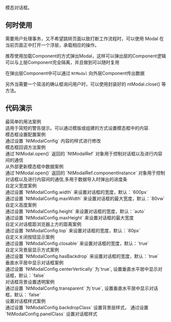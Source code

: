 
模态对话框。

## 何时使用

需要用户处理事务，又不希望跳转页面以致打断工作流程时，可以使用 Modal 在当前页面正中打开一个浮层，承载相应的操作。

推荐使用加载Component的方式弹出Modal，这样可以弹出层的Component逻辑可以与上层Component完全隔离，并且做到可以随时复用

在弹出层Component中可以通过 `NtModal` 向外层Component传出数据

另外当需要一个简洁的确认框询问用户时，可以使用封装好的 ntModal.close() 等方法。

## 代码演示

<div class="grid-x grid-margin-x">
  <div class="medium-12 large-12 cell">
    <nc-example>
      <nc-example-showcase>
        <example-modal-basic></example-modal-basic>
      </nc-example-showcase>
      <nc-example-legend title="基本使用">
        最简单的用法案例<br>适用于简短的警告提示。可以通过模版或组建的方式设置模态框中的内容.
      </nc-example-legend>
      <nc-example-code [code]="basicCode"></nc-example-code>
    </nc-example>
  </div>
  <div class="medium-12 large-12 cell">
    <nc-example>
      <nc-example-showcase>
        <example-modal-config></example-modal-config>
      </nc-example-showcase>
      <nc-example-legend title="具体配置">
        模态框设置配置案例<br>
        通过设置 `NtModalConfig` 内容的样式进行修改
      </nc-example-legend>
      <nc-example-code [code]="configCode"></nc-example-code>
    </nc-example>
  </div>
  <div class="medium-12 large-12 cell">
    <nc-example>
      <nc-example-showcase>
        <example-modal-event></example-modal-event>
      </nc-example-showcase>
      <nc-example-legend title="回调事件">
        模态框回调方法案例<br>
        通过`NtModal.open()` 返回的 `NtModalRef` 对象用于控制对话框以及进行内容间的通信
      </nc-example-legend>
      <nc-example-code [code]="eventCode"></nc-example-code>
    </nc-example>
  </div>
  <div class="medium-6 large-6 cell">
    <nc-example>
      <nc-example-showcase>
        <example-modal-data></example-modal-data>
      </nc-example-showcase>
      <nc-example-legend title="外部更新数据">
        从外部更新模态框中数据案例<br>
        通过`NtModal.open()` 返回的 `NtModalRef.componentInstance` 对象用于控制对话框以及进行内容间的通信,多用于数据导入时弹出的进度条
      </nc-example-legend>
      <nc-example-code [code]="dataCode"></nc-example-code>
    </nc-example>
  </div>
  <div class="medium-6 large-6 cell">
    <nc-example>
      <nc-example-showcase>
        <example-modal-width></example-modal-width>
      </nc-example-showcase>
      <nc-example-legend title="自定义宽度">
        自定义宽度案例<br>
        通过设置 `NtModalConfig.width` 来设置对话框的宽度，默认：`600px`<br>
        通过设置 `NtModalConfig.maxWidth` 来设置对话框的最大宽度，默认：`80vw`
      </nc-example-legend>
      <nc-example-code [code]="widthCode"></nc-example-code>
    </nc-example>
  </div>
  <div class="medium-6 large-6 cell">
    <nc-example>
      <nc-example-showcase>
        <example-modal-height></example-modal-height>
      </nc-example-showcase>
      <nc-example-legend title="自定义高度">
       自定义高度案例<br>
        通过设置 `NtModalConfig.height` 来设置对话框的宽度，默认：`auto`<br>
        通过设置 `NtModalConfig.maxHeight` 来设置对话框的最大宽度
      </nc-example-legend>
      <nc-example-code [code]="heightCode"></nc-example-code>
    </nc-example>
  </div>
  <div class="medium-6 large-6 cell">
    <nc-example>
      <nc-example-showcase>
        <example-modal-top></example-modal-top>
      </nc-example-showcase>
      <nc-example-legend title="自定义对话框距浏览器上方的距离">
        自定义对话框距浏览器上方的距离案例<br>
        通过设置 `NtModalConfig.top` 来设置对话框的宽度，默认：`80px`
      </nc-example-legend>
      <nc-example-code [code]="topCode"></nc-example-code>
    </nc-example>
  </div>
  <div class="medium-6 large-6 cell">
    <nc-example>
      <nc-example-showcase>
        <example-modal-closable></example-modal-closable>
      </nc-example-showcase>
      <nc-example-legend title="自定义关闭按钮显示方式">
        自定义关闭按钮显示案例<br>
        通过设置 `NtModalConfig.closable` 来设置对话框的宽度，默认：`true`
      </nc-example-legend>
      <nc-example-code [code]="closableCode"></nc-example-code>
    </nc-example>
  </div>
  <div class="medium-6 large-6 cell">
    <nc-example>
      <nc-example-showcase>
        <example-modal-has-backdrop></example-modal-has-backdrop>
      </nc-example-showcase>
      <nc-example-legend title="自定义背景层显示方式">
        自定义背景层显示方式案例<br>
        通过设置 `NtModalConfig.hasBackdrop` 来设置对话框的宽度，默认：`true`
      </nc-example-legend>
      <nc-example-code [code]="hasBackdropCode"></nc-example-code>
    </nc-example>
  </div>
   <div class="medium-6 large-6 cell">
    <nc-example>
      <nc-example-showcase>
        <example-modal-center-vertically></example-modal-center-vertically>
      </nc-example-showcase>
      <nc-example-legend title="垂直水平居中显示对话框">
        垂直水平居中显示对话框案例<br>
        通过设置 `NtModalConfig.centerVertically` 为`true`, 设置垂直水平居中显示对话框，默认：`false`
      </nc-example-legend>
      <nc-example-code [code]="centerVerticallyCode"></nc-example-code>
    </nc-example>
  </div>
  <div class="medium-6 large-6 cell">
    <nc-example>
      <nc-example-showcase>
        <example-modal-transparent></example-modal-transparent>
      </nc-example-showcase>
      <nc-example-legend title="对话框背景设置透明">
        对话框背景设置透明案例<br>
        通过设置 `NtModalConfig.transparent` 为`true`, 设置垂直水平居中显示对话框，默认：`false`
      </nc-example-legend>
      <nc-example-code [code]="transparentCode"></nc-example-code>
    </nc-example>
  </div>
   <div class="medium-6 large-6 cell">
  <nc-example>
    <nc-example-showcase>
      <example-modal-class></example-modal-class>
    </nc-example-showcase>
    <nc-example-legend title="设置对话框样式">
      设置对话框样式案例<br>
      通过设置 `NtModalConfig.backdropClass` 设置背景层样式，
      通过设置 `NtModalConfig.panelClass` 设置对话框样式
    </nc-example-legend>
    <nc-example-code [code]="transparentCode"></nc-example-code>
  </nc-example>
</div>
</div>

<div>
  <nc-markdown [data]="api"></nc-markdown>
</div>
